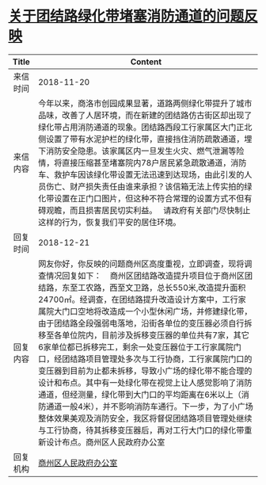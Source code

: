 # <a href="http://www.shangluo.gov.cn/zmhd/ldxxxx.jsp?urltype=leadermail.LeaderMailContentUrl&wbtreeid=1112&leadermailid=5026">关于团结路绿化带堵塞消防通道的问题反映</a>
|Title|Content|
|:---:|---|
|来信时间|2018-11-20|
|来信内容|今年以来，商洛市创园成果显著，道路两侧绿化带提升了城市品味，改善了人居环境，而在新建的团结路仿古街区却出现了绿化带占用消防通道的现象。团结路西段工行家属区大门正北侧设置了带有水泥护栏的绿化带，直接挡住消防疏散通道，埋下消防安全隐患。该家属区内一旦发生火灾、燃气泄漏等险情，将直接压缩甚至堵塞院内78户居民紧急疏散通道，消防车、救护车因该绿化带设置无法迅速到达现场，由此引发的人员伤亡、财产损失责任由谁来承担？该信箱无法上传实拍的绿化带设置在正门口图片，但这种不符合常理的设置方式不但有碍观瞻，而且损害居民切实利益。   请政府有关部门尽快制止这样的行为，恢复我们平安的居住环境。|
|回复时间|2018-12-21|
|回复内容|网友你好，你反映的问题商州区高度重视，立即调查，现将调查情况回复如下：    商州区团结路改造提升项目位于商州区团结路，东至工农路，西至文卫路，总长550米,改造提升面积24700㎡。经调查，在团结路提升改造设计方案中，工行家属院大门口空地将改造成一个小型休闲广场，并修建绿化带，由于团结路全段强弱电落地，沿街各单位的变压器必须自行拆移至各单位院内，目前涉及拆移变压器的单位共有7家，其它6家单位都已拆移完工，剩余一处变压器位于工行家属院门口，经团结路项目管理处多次与工行协商，工行家属院门口的变压器到目前为止都未拆移，导致小广场的绿化带不能合理的设计和布点。其中有一处绿化带在视觉上让人感觉影响了消防通道，但经测量，绿化带到大门口的平均距离在6米以上（消防通道一般4米），并不影响消防车通行。下一步，为了小广场整体效果美观及消防安全，我区将督促团结路项目管理处继续与工行协商，待其拆移变压器后，再对工行大门口的绿化带重新设计布点。商州区人民政府办公室|
|回复机构|<a href="../../categories/agencies/商州区人民政府办公室.md">商州区人民政府办公室</a>|
